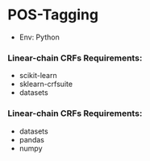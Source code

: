 # POS-Tagging
- Env: Python
### Linear-chain CRFs Requirements:
- scikit-learn
- sklearn-crfsuite
- datasets
### Linear-chain CRFs Requirements:
- datasets
- pandas
- numpy